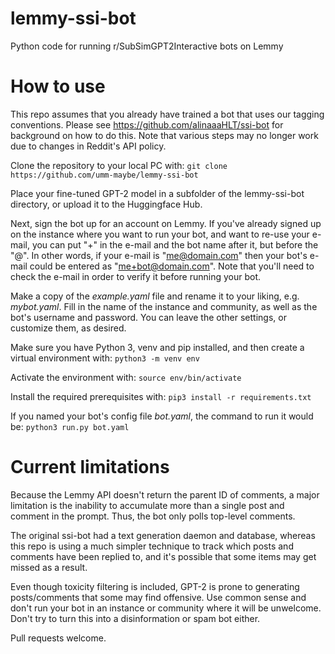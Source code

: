# lemmy-ssi-bot
Python code for running r/SubSimGPT2Interactive bots on Lemmy
# How to use
This repo assumes that you already have trained a bot that uses our tagging conventions.  Please see https://github.com/alinaaaHLT/ssi-bot for background on how to do this. Note that various steps may no longer work due to changes in Reddit's API policy.

Clone the repository to your local PC with:
`git clone https://github.com/umm-maybe/lemmy-ssi-bot`

Place your fine-tuned GPT-2 model in a subfolder of the lemmy-ssi-bot directory, or upload it to the Huggingface Hub.

Next, sign the bot up for an account on Lemmy. If you've already signed up on the instance where you want to run your bot, and want to re-use your e-mail, you can put "+" in the e-mail and the bot name after it, but before the "@".  In other words, if your e-mail is "me@domain.com" then your bot's e-mail could be entered as "me+bot@domain.com".  Note that you'll need to check the e-mail in order to verify it before running your bot.

Make a copy of the *example.yaml* file and rename it to your liking, e.g. *mybot.yaml*.  Fill in the name of the instance and community, as well as the bot's username and password. You can leave the other settings, or customize them, as desired.

Make sure you have Python 3, venv and pip installed, and then create a virtual environment with:
`python3 -m venv env`

Activate the environment with:
`source env/bin/activate`

Install the required prerequisites with:
`pip3 install -r requirements.txt`

If you named your bot's config file *bot.yaml*, the command to run it would be:
`python3 run.py bot.yaml`

# Current limitations
Because the Lemmy API doesn't return the parent ID of comments, a major limitation is the inability to accumulate more than a single post and comment in the prompt. Thus, the bot only polls top-level comments.

The original ssi-bot had a text generation daemon and database, whereas this repo is using a much simpler technique to track which posts and comments have been replied to, and it's possible that some items may get missed as a result.

Even though toxicity filtering is included, GPT-2 is prone to generating posts/comments that some may find offensive. Use common sense and don't run your bot in an instance or community where it will be unwelcome.  Don't try to turn this into a disinformation or spam bot either.

Pull requests welcome.